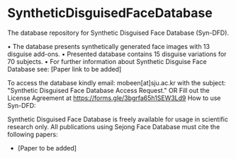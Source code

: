 # SyntheticDisguisedFaceDatabase
The database repository for Synthetic Disguised Face Database (Syn-DFD).


• The database presents synthetically generated face images with 13 disguise add-ons.
• Presented database contains 15 disguise variations for 70 subjects.
• For further information about Synthetic Disguise Face Database see: [Paper link to be added]


To access the database kindly email: mobeen[at]sju.ac.kr with the subject: "Synthetic Disguised Face Database Access Request."
OR
Fill out the License Agreement at https://forms.gle/3bgrfa65h1SEW3Ld9
How to use Syn-DFD:

Synthetic Disguised Face Database is freely available for usage in scientific research only.
All publications using Sejong Face Database must cite the following papers:
  - [Paper to be added]
